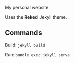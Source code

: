 My personal website

Uses the **Reked** Jekyll theme.

Commands
---
Build: `jekyll build`

Run: `bundle exec jekyll serve`
